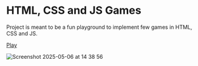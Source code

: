 # HTML, CSS and JS Games
Project is meant to be a fun playground to implement few games in HTML, CSS and JS.

[Play](https://html-css-games.vercel.app/)

![Screenshot 2025-05-06 at 14 38 56](https://github.com/user-attachments/assets/2c5b46fc-8f32-433e-b8f4-515904d79e6d)
